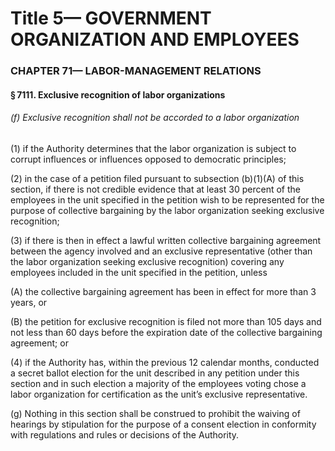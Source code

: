 
# Title 5— GOVERNMENT ORGANIZATION AND EMPLOYEES
### CHAPTER 71— LABOR-MANAGEMENT RELATIONS
#### § 7111. Exclusive recognition of labor organizations
###### (f) Exclusive recognition shall not be accorded to a labor organization

(1) if the Authority determines that the labor organization is subject to corrupt influences or influences opposed to democratic principles;

(2) in the case of a petition filed pursuant to subsection (b)(1)(A) of this section, if there is not credible evidence that at least 30 percent of the employees in the unit specified in the petition wish to be represented for the purpose of collective bargaining by the labor organization seeking exclusive recognition;

(3) if there is then in effect a lawful written collective bargaining agreement between the agency involved and an exclusive representative (other than the labor organization seeking exclusive recognition) covering any employees included in the unit specified in the petition, unless

(A) the collective bargaining agreement has been in effect for more than 3 years, or

(B) the petition for exclusive recognition is filed not more than 105 days and not less than 60 days before the expiration date of the collective bargaining agreement; or

(4) if the Authority has, within the previous 12 calendar months, conducted a secret ballot election for the unit described in any petition under this section and in such election a majority of the employees voting chose a labor organization for certification as the unit’s exclusive representative.

(g) Nothing in this section shall be construed to prohibit the waiving of hearings by stipulation for the purpose of a consent election in conformity with regulations and rules or decisions of the Authority.
